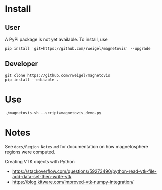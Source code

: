# Install

## User

A PyPi package is not yet available. To install, use

```
pip install 'git+https://github.com/rweigel/magnetovis' --upgrade
```

## Developer

```
git clone https://github.com/rweigel/magnetovis
pip install --editable .
```

# Use


```
./magnetovis.sh --script=magnetovis_demo.py
```

# Notes

See `docs/Region_Notes.md` for documentation on how magnetosphere regions were computed.

Creating VTK objects with Python
* https://stackoverflow.com/questions/59273490/python-read-vtk-file-add-data-set-then-write-vtk
* https://blog.kitware.com/improved-vtk-numpy-integration/